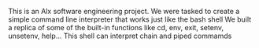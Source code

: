 This is an Alx software engineering project. We were tasked to create a simple command line interpreter that works just like the bash shell
We built a replica of some of the built-in functions like cd, env, exit, setenv, unsetenv, help...
This shell can interpret chain and piped commamds
